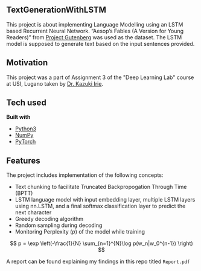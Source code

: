 ## TextGenerationWithLSTM

This project is about implementing Language Modelling using an LSTM based Recurrent Neural Network. “Aesop’s Fables (A Version for Young Readers)” from [Project Gutenberg](https://www.gutenberg.org) was used as the dataset. The LSTM model is supposed to generate text based on the input sentences provided.

## Motivation
This project was a part of Assignment 3 of the "Deep Learning Lab" course at USI, Lugano taken by [Dr. Kazuki Irie](https://people.idsia.ch/~kazuki/).

## Tech used
<b>Built with</b>
- [Python3](https://www.python.org)
- [NumPy](https://numpy.org)
- [PyTorch](https://pytorch.org)


## Features
The project includes implementation of the following concepts:
- Text chunking to facilitate Truncated Backpropogation Through Time (BPTT)
- LSTM language model with  input embedding layer, multiple LSTM layers using nn.LSTM, and a final softmax classification layer to predict the next character
- Greedy decoding algorithm
- Random sampling during decoding
- Monitoring Perplexity ($p$) of the model while training

$$ p = \exp \left(-\frac{1}{N} \sum_{n=1}^{N}\log p(w_n|w_0^{n-1}) \right) $$

A report can be found explaining my findings in this repo titled `Report.pdf`